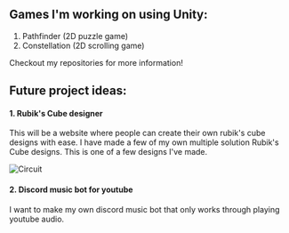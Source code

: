 ## Games I'm working on using Unity:

1. Pathfinder (2D puzzle game)
2. Constellation (2D scrolling game)

Checkout my repositories for more information!

## Future project ideas:

#### 1. Rubik's Cube designer

This will be a website where people can create their own rubik's cube designs with ease. I have made a few of my own multiple solution Rubik's Cube designs. This is one of a few designs I've made.

![Circuit](https://user-images.githubusercontent.com/100310833/235582175-90abf95f-2129-491a-813b-472a5c2e4455.png)


#### 2. Discord music bot for youtube

I want to make my own discord music bot that only works through playing youtube audio.
